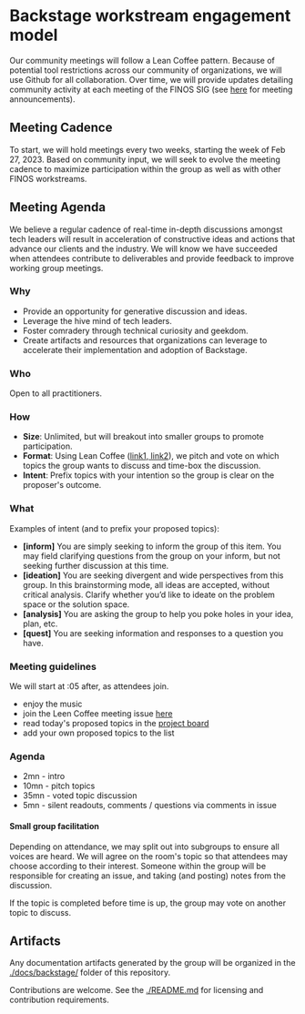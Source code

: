 # Backstage workstream engagement model

Our community meetings will follow a Lean Coffee pattern.
Because of potential tool restrictions across our community of organizations, we will use Github for all collaboration.
Over time, we will provide updates detailing community activity at each meeting of the FINOS SIG (see [here](https://github.com/finos/devops-automation/issues) for meeting announcements).

## Meeting Cadence

To start, we will hold meetings every two weeks, starting the week of Feb 27, 2023.
Based on community input, we will seek to evolve the meeting cadence to maximize participation within the group as well as with other FINOS workstreams.

## Meeting Agenda

We believe a regular cadence of real-time in-depth discussions amongst tech leaders will result in acceleration of constructive ideas and actions that advance our clients and the industry.
We will know we have succeeded when attendees contribute to deliverables and provide feedback to improve working group meetings.

### Why

* Provide an opportunity for generative discussion and ideas.
* Leverage the hive mind of tech leaders.
* Foster comradery through technical curiosity and geekdom.
* Create artifacts and resources that organizations can leverage to accelerate their implementation and adoption of Backstage.

### Who

Open to all practitioners.

### How

* **Size**: Unlimited, but will breakout into smaller groups to promote participation.
* **Format**: Using Lean Coffee ([link1](https://leanchange.org/elements/lean-coffee),[ link2](https://agilecoffee.com/leancoffee/)), we pitch and vote on which topics the group wants to discuss and time-box the discussion.
* **Intent**: Prefix topics with your intention so the group is clear on the proposer's outcome.

### What

Examples of intent (and to prefix your proposed topics):

* **[inform]** You are simply seeking to inform the group of this item. You may field clarifying questions from the group on your inform, but not seeking further discussion at this time.
* **[ideation]** You are seeking divergent and wide perspectives from this group. In this brainstorming mode, all ideas are accepted, without critical analysis. Clarify whether you’d like to ideate on the problem space or the solution space.
* **[analysis]** You are asking the group to help you poke holes in your idea, plan, etc.
* **[quest]** You are seeking information and responses to a question you have.

### Meeting guidelines

We will start at :05 after, as attendees join.

* enjoy the music
* join the Leen Coffee meeting issue [here](https://github.com/finos/devops-automation/issues)
* read today's proposed topics in the [project board](https://github.com/finos/devops-automation/projects)
* add your own proposed topics to the list

### Agenda

* 2mn  - intro
* 10mn - pitch topics
* 35mn - voted topic discussion
* 5mn  - silent readouts, comments / questions via comments in issue

#### Small group facilitation

Depending on attendance, we may split out into subgroups to ensure all voices are heard.
We will agree on the room's topic so that attendees may choose according to their interest.
Someone within the group will be responsible for creating an issue, and taking (and posting) notes from the discussion.

If the topic is completed before time is up, the group may vote on another topic to discuss.

## Artifacts

Any documentation artifacts generated by the group will be organized in the [./docs/backstage/](https://github.com/finos/devops-automation/blob/master/docs/backstage/) folder of this repository.

Contributions are welcome.
See the [./README.md](https://github.com/finos/devops-automation/blob/master/README.md) for licensing and contribution requirements.
